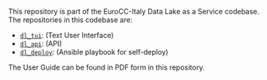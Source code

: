 This repository is part of the EuroCC-Italy Data Lake as a Service codebase. The repositories in this codebase are:

  - [`dl_tui`](https://github.com/Eurocc-Italy/dl_tui): (Text User Interface)
  - [`dl_api`](https://github.com/Eurocc-Italy/dl_api): (API)
  - [`dl_deploy`](https://github.com/Eurocc-Italy/dl_deploy): (Ansible playbook for self-deploy)

The User Guide can be found in PDF form in this repository.